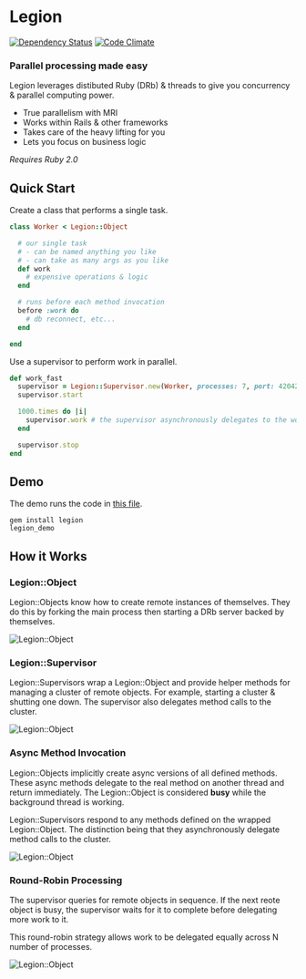 # Legion

[![Dependency Status](https://gemnasium.com/hopsoft/legion.png)](https://gemnasium.com/hopsoft/legion)
[![Code Climate](https://codeclimate.com/github/hopsoft/legion.png)](https://codeclimate.com/github/hopsoft/legion)

### Parallel processing made easy

Legion leverages distibuted Ruby (DRb) & threads to give you concurrency & parallel computing power.

* True parallelism with MRI
* Works within Rails & other frameworks
* Takes care of the heavy lifting for you
* Lets you focus on business logic

*Requires Ruby 2.0*

## Quick Start

Create a class that performs a single task.

```ruby
class Worker < Legion::Object

  # our single task
  # - can be named anything you like
  # - can take as many args as you like
  def work
    # expensive operations & logic
  end

  # runs before each method invocation
  before :work do
    # db reconnect, etc...
  end

end
```

Use a supervisor to perform work in parallel.

```ruby
def work_fast
  supervisor = Legion::Supervisor.new(Worker, processes: 7, port: 42042)
  supervisor.start

  1000.times do |i|
    supervisor.work # the supervisor asynchronously delegates to the worker
  end

  supervisor.stop
end
```

## Demo

The demo runs the code in [this file](https://github.com/hopsoft/legion/blob/master/bin/legion_demo).

```
gem install legion
legion_demo
```

## How it Works

### Legion::Object

Legion::Objects know how to create remote instances of themselves.
They do this by forking the main process then starting a DRb server backed by themselves.

![Legion::Object](https://raw.github.com/hopsoft/legion/master/doc/object.png)

### Legion::Supervisor

Legion::Supervisors wrap a Legion::Object and provide helper methods for managing a cluster of remote objects.
For example, starting a cluster & shutting one down.
The supervisor also delegates method calls to the cluster.

![Legion::Object](https://raw.github.com/hopsoft/legion/master/doc/supervisor.png)

### Async Method Invocation

Legion::Objects implicitly create async versions of all defined methods.
These async methods delegate to the real method on another thread and return immediately.
The Legion::Object is considered __busy__ while the background thread is working.

Legion::Supervisors respond to any methods defined on the wrapped Legion::Object.
The distinction being that they asynchronously delegate method calls to the cluster.

![Legion::Object](https://raw.github.com/hopsoft/legion/master/doc/async.png)

### Round-Robin Processing

The supervisor queries for remote objects in sequence.
If the next reote object is busy, the supervisor waits for it to complete before delegating more work to it.

This round-robin strategy allows work to be delegated equally across N number of processes.

![Legion::Object](https://raw.github.com/hopsoft/legion/master/doc/get_remote_instance.png)

